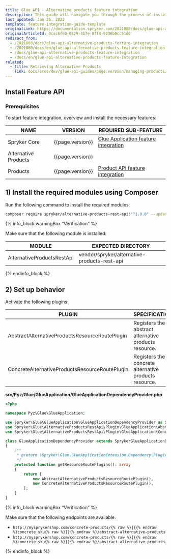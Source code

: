 ```yaml
---
title: Glue API - Alternative products feature integration
description: This guide will navigate you through the process of installing and configuring the Alternative Products API feature in the Spryker OS.
last_updated: Jan 26, 2022
template: feature-integration-guide-template
originalLink: https://documentation.spryker.com/2021080/docs/glue-api-alternative-products-feature-integration
originalArticleId: 0cac6f60-0429-4b7e-8ff4-9236b8cc51d0
redirect_from:
  - /2021080/docs/glue-api-alternative-products-feature-integration
  - /2021080/docs/en/glue-api-alternative-products-feature-integration
  - /docs/glue-api-alternative-products-feature-integration
  - /docs/en/glue-api-alternative-products-feature-integration
related:
  - title: Retrieving Alternative Products
    link: docs/scos/dev/glue-api-guides/page.version/managing-products/retrieving-alternative-products.html
---
```


## Install Feature API

### Prerequisites
To start feature integration, overview and install the necessary features:

| NAME | VERSION | REQUIRED SUB-FEATURE |
| --- | --- | --- |
| Spryker Core | {{page.version}} | [Glue Application feature integration](/docs/scos/dev/feature-integration-guides/{{page.version}}/glue-api/glue-api-glue-application-feature-integration.html) |
| Alternative Products | {{page.version}} | |
| Products | {{page.version}} | [Product API feature integration](/docs/scos/dev/feature-integration-guides/{{page.version}}/glue-api/glue-api-product-feature-integration.html) |

## 1) Install the required modules using Composer

Run the following command to install the required modules:

```bash
composer require spryker/alternative-products-rest-api:"^1.0.0" --update-with-dependencies
```

{% info_block warningBox “Verification” %}

Make sure that the following module is installed:

| MODULE | EXPECTED DIRECTORY |
| --- | --- |
| AlternativeProductsRestApi | vendor/spryker/alternative-products-rest-api |

{% endinfo_block %}


## 2) Set up behavior

Activate the following plugins:

| PLUGIN | SPECIFICATION | PREREQUISITES | NAMESPACE |
| --- | --- | --- | --- |
| AbstractAlternativeProductsResourceRoutePlugin | Registers the abstract alternative products resource. | None | Spryker\Glue\AlternativeProductsRestApi\Plugin\GlueApplication |
| ConcreteAlternativeProductsResourceRoutePlugin | Registers the concrete alternative products resource. | None | Spryker\Glue\AlternativeProductsRestApi\Plugin\GlueApplication |

**src/Pyz/Glue/GlueApplication/GlueApplicationDependencyProvider.php**

```php
<?php

namespace Pyz\Glue\GlueApplication;

use Spryker\Glue\GlueApplication\GlueApplicationDependencyProvider as SprykerGlueApplicationDependencyProvider;
use Spryker\Glue\AlternativeProductsRestApi\Plugin\GlueApplication\AbstractAlternativeProductsResourceRoutePlugin;
use Spryker\Glue\AlternativeProductsRestApi\Plugin\GlueApplication\ConcreteAlternativeProductsResourceRoutePlugin

class GlueApplicationDependencyProvider extends SprykerGlueApplicationDependencyProvider
{
    /**
     * @return \Spryker\Glue\GlueApplicationExtension\Dependency\Plugin\ResourceRoutePluginInterface[]
     */
    protected function getResourceRoutePlugins(): array
    {
        return [
            new AbstractAlternativeProductsResourceRoutePlugin(),
            new ConcreteAlternativeProductsResourceRoutePlugin(),
        ];
    }
}
```

{% info_block warningBox “Verification” %}

Make sure that the following endpoints are available:

* `http://mysprykershop.com/concrete-products/{% raw %}{{{% endraw %}concrete_sku{% raw %}}}{% endraw %}/abstract-alternative-products`
* `http://mysprykershop.com/concrete-products/{% raw %}{{{% endraw %}concrete_sku{% raw %}}}{% endraw %}/abstract-alternative-products`

{% endinfo_block %}
